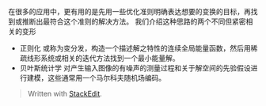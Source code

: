 在很多的应用中，更有用的是先用一些优化准则明确表达想要的变换的目标，再找到或推断出最符合这个准则的解决方法。
我们介绍这种思路的两个不同但紧密相关的变形
 - 正则化
或称为变分发，构造一个描述解之特性的连续全局能量函数，然后用稀疏线形系统或相关的迭代方法找到一个最小能量解。
 - 贝叶斯统计学
对产生输入图像的有噪声的测量过程和关于解空间的先验假设进行建模，这些通常用一个马尔科夫随机场编码。



> Written with [StackEdit](https://stackedit.io/).
<!--stackedit_data:
eyJoaXN0b3J5IjpbMTk3MDUyOTA4MV19
-->